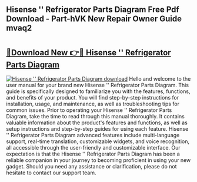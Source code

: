 ## Hisense '' Refrigerator Parts Diagram Free Pdf Download - Part-hVK New Repair Owner Guide mvaq2

# <h2><a href="http://dfltc5q.blite.top/?on=Hisense+%27%27+Refrigerator+Parts+Diagram">🔗Download New 👉🔴 Hisense '' Refrigerator Parts Diagram</a></h2>

[![Hisense '' Refrigerator Parts Diagram download](https://i.imgur.com/lujVjoI.png)](http://dfltc5q.blite.top/?on=Hisense+%27%27+Refrigerator+Parts+Diagram)
Hello and welcome to the user manual for your brand new Hisense '' Refrigerator Parts Diagram. This guide is specifically designed to familiarize you with the features, functions, and benefits of your product. You will find step-by-step instructions for installation, usage, and maintenance, as well as troubleshooting tips for common issues. Prior to operating your Hisense '' Refrigerator Parts Diagram, take the time to read through this manual thoroughly. It contains valuable information about the product's features and functions, as well as setup instructions and step-by-step guides for using each feature. Hisense '' Refrigerator Parts Diagram advanced features include multi-language support, real-time translation, customizable widgets, and voice recognition, all accessible through the user-friendly and customizable interface. Our expectation is that the Hisense '' Refrigerator Parts Diagram has been a reliable companion in your journey to becoming proficient in using your new gadget. Should you need any assistance or clarification, please do not hesitate to contact our support team.
